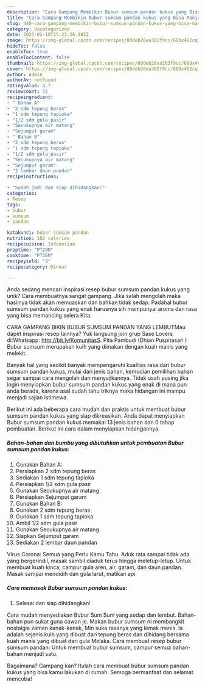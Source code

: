 ```yaml
---
description: "Cara Gampang Membikin Bubur sumsum pandan kukus yang Bisa Manjain Lidah"
title: "Cara Gampang Membikin Bubur sumsum pandan kukus yang Bisa Manjain Lidah"
slug: 440-cara-gampang-membikin-bubur-sumsum-pandan-kukus-yang-bisa-manjain-lidah
category: Uncategorized
date: 2023-02-10T15:23:36.982Z
image: https://img-global.cpcdn.com/recipes/80deb26ea302f9cc/680x482cq70/bubur-sumsum-pandan-kukus-foto-resep-utama.jpg
hideToc: false
enableToc: true
enableTocContent: false
thumbnail: https://img-global.cpcdn.com/recipes/80deb26ea302f9cc/680x482cq70/bubur-sumsum-pandan-kukus-foto-resep-utama.jpg
cover: https://img-global.cpcdn.com/recipes/80deb26ea302f9cc/680x482cq70/bubur-sumsum-pandan-kukus-foto-resep-utama.jpg
author: Admin
authorAv: notfound
ratingvalue: 4.7
reviewcount: 15
recipeingredient:
- " Bahan A"
- "2 sdm tepung beras"
- "1 sdm tepung tapioka"
- "1/2 sdm gula pasir"
- "Secukupnya air matang"
- "Sejumput garam"
- " Bahan B"
- "2 sdm tepung beras"
- "1 sdm tepung tapioka"
- "1/2 sdm gula pasir"
- "Secukupnya air matang"
- "Sejumput garam"
- "2 lembar daun pandan"
recipeinstructions:

- "Sudah jadi dan siap dihidangkan!"
categories:
- Resep
tags:
- bubur
- sumsum
- pandan

katakunci: bubur sumsum pandan 
nutrition: 102 calories
recipecuisine: Indonesian
preptime: "PT29M"
cooktime: "PT56M"
recipeyield: "3"
recipecategory: Dinner

---
```





Anda sedang mencari inspirasi resep bubur sumsum pandan kukus yang unik? Cara membuatnya sangat gampang. Jika salah mengolah maka hasilnya tidak akan memuaskan dan bahkan tidak sedap. Padahal bubur sumsum pandan kukus yang enak harusnya sih mempunyai aroma dan rasa yang bisa memancing selera Kita.





CARA GAMPANG BIKIN BUBUR SUMSUM PANDAN YANG LEMBUTMau dapet inspirasi resep lainnya? Yuk langsung join grup Sase Lovers di:Whatsapp: http://bit.ly/KomunitasS. Pita Pambudi (Dhian Puspitasari ) Bubur sumsum merupakan kuih yang dimakan dengan kuah manis yang melekit.

Banyak hal yang sedikit banyak mempengaruhi kualitas rasa dari bubur sumsum pandan kukus, mulai dari jenis bahan, kemudian pemilihan bahan segar sampai cara mengolah dan menyajikannya. Tidak usah pusing jika ingin menyiapkan bubur sumsum pandan kukus yang enak di mana pun anda berada, karena asal sudah tahu triknya maka hidangan ini mampu menjadi sajian istimewa.






Berikut ini ada beberapa cara mudah dan praktis untuk membuat bubur sumsum pandan kukus yang siap dikreasikan. Anda dapat menyiapkan Bubur sumsum pandan kukus memakai 13 jenis bahan dan 0 tahap pembuatan. Berikut ini cara dalam menyiapkan hidangannya.

<!--inarticleads1-->

##### Bahan-bahan dan bumbu yang dibutuhkan untuk pembuatan Bubur sumsum pandan kukus:

1. Gunakan  Bahan A:
1. Persiapkan 2 sdm tepung beras
1. Sediakan 1 sdm tepung tapioka
1. Persiapkan 1/2 sdm gula pasir
1. Gunakan Secukupnya air matang
1. Persiapkan Sejumput garam
1. Gunakan  Bahan B:
1. Gunakan 2 sdm tepung beras
1. Gunakan 1 sdm tepung tapioka
1. Ambil 1/2 sdm gula pasir
1. Gunakan Secukupnya air matang
1. Siapkan Sejumput garam
1. Sediakan 2 lembar daun pandan


Virus Corona: Semua yang Perlu Kamu Tahu. Aduk rata sampai tidak ada yang bergerindil, masak sambil diaduk terus hingga meletup-letup. Untuk membuat kuah kinca, campur gula aren, air, garam, dan daun pandan. Masak sampai mendidih dan gula larut, matikan api. 

<!--inarticleads2-->

##### Cara memasak Bubur sumsum pandan kukus:


1. Selesai dan siap dihidangkan!

Cara mudah menyediakan Bubur Sum Sum yang sedap dan lembut. Bahan-bahan pun sukat guna cawan je. Makan bubur sumsum ni membangkit nostalgia zaman kanak-kanak, Min suka rasanya yang lemak manis. Ia adalah sejenis kuih yang dibuat dari tepung beras dan dihidang bersama kuah manis yang dibuat dari gula Melaka. Cara membuat resep bubur sumsum pandan: Untuk membuat bubur sumsum, campur semua bahan-bahan menjadi satu. 

Bagaimana? Gampang kan? Itulah cara membuat bubur sumsum pandan kukus yang bisa kamu lakukan di rumah. Semoga bermanfaat dan selamat mencoba!
